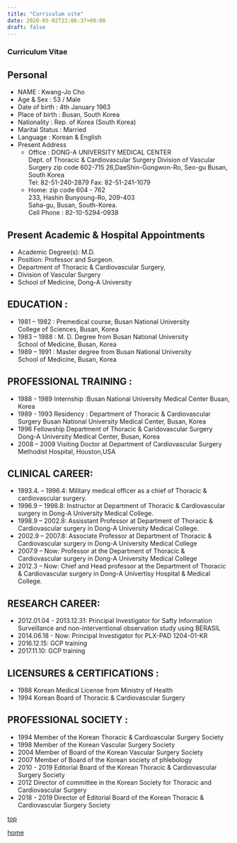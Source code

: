 ```yaml
---
title: "Curriculum vite"
date: 2020-05-02T22:06:37+09:00
draft: false
---
```


### Curriculum Vitae

## Personal
 - NAME : Kwang-Jo Cho       
 - Age & Sex : 53 / Male
 - Date of birth : 4th January 1963
 - Place of birth : Busan, South Korea
 - Nationality : Rep. of Korea (South Korea)
 - Marital Status : Married
 - Language : Korean & English
 - Present Address
    - Office : DONG-A UNIVERSITY MEDICAL CENTER    
           Dept. of Thoracic & Cardiovascular Surgery
           Division of Vascular Surgery 
            zip code  602-715 
            26,DaeShin-Gongwon-Ro, Seo-gu 
            Busan, South Korea    
            Tel:  82-51-240-2879 
            Fax: 82-51-241-1079 
    - Home: zip code  604 - 762    
       233, Hashin Bunyoung-Ro,  209-403     
       Saha-gu, Busan, South-Korea.  
       Cell Phone : 82-10-5294-0938 

## Present Academic & Hospital Appointments
 - Academic Degree(s): M.D.
 - Position: Professor and Surgeon.
 - Department of Thoracic & Cardiovascular Surgery,
 - Division of Vascular Surgery
 - School of Medicine, Dong-A University

## EDUCATION :
 - 1981 – 1982 :  Premedical course, Busan National University    
                      College of Sciences, Busan, Korea
 - 1983 – 1988 :  M. D. Degree from Busan National University    
                      School of Medicine, Busan, Korea
 - 1989 – 1991 :  Master degree from Busan National University    
                      School of Medicine, Busan, Korea
   
## PROFESSIONAL TRAINING :
 - 1988 - 1989  Internship :Busan National University Medical Center Busan, Korea
 - 1989 - 1993  Residency : Department of Thoracic & Cardiovascular Surgery
    Busan National University Medical Center,  Busan, Korea
 - 1996 Fellowship  Department of Thoracic & Caridovascular Surgery
    Dong-A University Medical Center,  Busan, Korea
 - 2008 – 2009  Visiting Doctor at Department of Cardiovascular Surgery
    Methodist Hospital, Houston,USA

## CLINICAL CAREER:
 - 1993.4. – 1996.4: Military medical officer as a chief of Thoracic & cardiovascular surgery.
 - 1996.9 – 1998.8: Instructor at Department of Thoracic & Cardiovascular surgery in Dong-A University Medical College.
 - 1998.9 – 2002.8: Assisstant Professor at Department of Thoracic & Cardiovascular surgery in Dong-A University Medical College.
 - 2002.9 – 2007.8: Associate Professor at Department of Thoracic & Cardiovascular surgery in Dong-A University Medical College
 - 2007.9 – Now:  Professor at the Department of Thoracic & Cardiovascular surgery in Dong-A University Medical College
 - 2012.3 – Now:  Chief and Head professor at the Department of Thoracic & Cardiovascular surgery in Dong-A Univertisy Hospital & Medical College.
  
## RESEARCH CAREER:
 - 2012.01.04 - 2013.12.31: Principal Investigator for Safty Information Surveillance and non-interventional observation study using BERASIL
 - 2014.06.18 - Now: Principal Investigator for PLX-PAD 1204-01-KR
 - 2016.12.15: GCP training
 - 2017.11.10: GCP training


## LICENSURES & CERTIFICATIONS :
 - 1988        Korean Medical License from Ministry of Health
 - 1994        Korean Board of Thoracic & Cardiovascular Surgery
 
## PROFESSIONAL SOCIETY :
 - 1994        Member of the Korean Thoracic & Cardioascular Surgery Society
 - 1998        Member of the Korean Vascular Surgery Society
 - 2004        Member of Board of the Korean Vascular Surgery Society
 - 2007        Member of Board of the Korean society of phlebology
 - 2010 - 2019 Editorial Board of the Korean Thoracic & Cardiovascular Surgery Society
 - 2012        Director of committee in the Korean Society for Thoracic and Cardiovascular Surgery
 - 2018 - 2019 Director of Editorial Board of the Korean Thoracic & Cardiovascular Surgery Society

[top](#top) 


[home](../)
